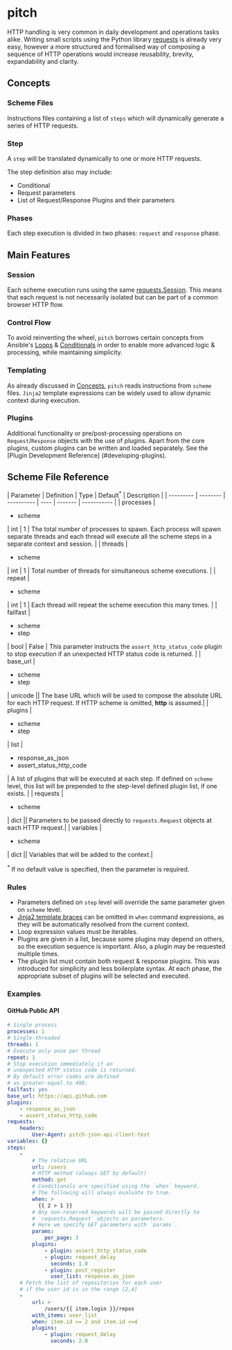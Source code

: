 # pitch

HTTP handling is very common in daily development and operations tasks alike. 
Writing small scripts using the Python library [requests](http://docs.python-requests.org/en/latest/) 
is already very easy, however a more structured and formalised way of composing a sequence of HTTP operations
would increase reusability, brevity, expandability and clarity.

## Concepts

### Scheme Files

Instructions files containing a list of `steps` which will dynamically generate
a series of HTTP requests.

### Step

A `step` will be translated dynamically to one or more HTTP requests. 

The step definition also may include:

- Conditional
- Request parameters
- List of Request/Response Plugins and their parameters

### Phases

Each step execution is divided in two phases: `request` and `response` phase.

## Main Features

### Session

Each scheme execution runs using the same
[requests.Session](http://docs.python-requests.org/en/latest/user/advanced/#session-objects).
This means that each request is not necessarily isolated but can be part of
a common browser HTTP flow.

### Control Flow

To avoid reinventing the wheel, `pitch` borrows certain concepts from
Ansible's
[Loops](http://docs.ansible.com/ansible/playbooks_loops.html) & 
[Conditionals](http://docs.ansible.com/ansible/playbooks_conditionals.html)
in order to enable more advanced logic & processing, while maintaining
simplicity.

### Templating

As already discussed in [Concepts](#concepts), `pitch` reads instructions from
`scheme` files. `Jinja2` template expressions can be widely used to allow
dynamic context during execution.

### Plugins

Additional functionality or pre/post-processing operations on
`Request`/`Response` objects with the use of plugins. Apart from the core
plugins, custom plugins can be written and loaded separately. See the
[Plugin Development Reference]
(#developing-plugins).

## Scheme File Reference

| Parameter | Definition | Type | Default<sup>*</sup> | Description |
| --------- | -------- | ---------- | ---- | ------- | ----------- |
| processes | <ul><li>scheme</li></ul> | int | 1 | The total number of processes to spawn. Each process will spawn separate threads and each thread will execute all the scheme steps in a separate context and session. |
| threads | <ul><li>scheme</li></ul> | int | 1 | Total number of threads for simultaneous scheme executions. |
| repeat | <ul><li>scheme</li></ul> | int | 1 | Each thread will repeat the scheme execution this many times. |
| failfast | <ul><li>scheme</li><li>step</li></ul> | bool | False | This parameter instructs the `assert_http_status_code` plugin to stop execution if an unexpected HTTP status code is returned. |
| base_url | <ul><li>scheme</li><li>step</li></ul> | unicode || The base URL which will be used to compose the absolute URL for each HTTP request. If HTTP scheme is omitted, **http** is assumed.|
| plugins | <ul><li>scheme</li><li>step</li></ul> | list | <ul><li>response_as_json</li><li>assert_status_http_code</li></ul> | A list of  plugins that will be executed at each step. If defined on `scheme` level, this list will be prepended to the step-level defined plugin list, if one exists. |
| requests | <ul><li>scheme</li></ul> | dict || Parameters to be passed directly to `requests.Request` objects at each HTTP request.|
| variables | <ul><li>scheme</li></ul> | dict || Variables that will be added to the context.|

<sup>*</sup> If no default value is specified, then the parameter is required.

### Rules

- Parameters defined on `step` level will override the same parameter given
  on `scheme` level.
- [Jinja2 template braces](http://jinja.pocoo.org/docs/dev/templates/#variables)
can be omitted in `when` command expressions, as they
will be automatically resolved from the current context.
- Loop expression values must be iterables.
- Plugins are given in a list, because some plugins may depend on others, so the execution sequence is important. Also, a plugin may be requested multiple times.
- The plugin list must contain both request & response plugins. This was introduced for simplicity and less boilerplate syntax. At each phase, the appropriate subset of plugins will be selected and executed.


### Examples

#### GitHub Public API

```yaml
# Single process
processes: 1
# Single-threaded
threads: 1
# Execute only once per thread
repeat: 1
# Stop execution immediately if an 
# unexpected HTTP status code is returned.
# By default error codes are defined 
# as greater-equal to 400.
failfast: yes
base_url: https://api.github.com
plugins:
    - response_as_json
    - assert_status_http_code
requests:
    headers:
        User-Agent: pitch-json-api-client-test
variables: {}
steps:
    -
		# The relative URL
        url: /users
		# HTTP method (always GET by default)
        method: get
		# Conditionals are specified using the `when` keyword.
		# The following will always evaluate to true.
        when: >
          {{ 2 > 1 }}
        # Any non-reserved keywords will be passed directly to
		# `requests.Request` objects as parameters.
        # Here we specify GET parameters with `params`.
        params:
            per_page: 3
        plugins:
            - plugin: assert_http_status_code
            - plugin: request_delay
              seconds: 1.0
            - plugin: post_register
              user_list: response.as_json
    # Fetch the list of repositories for each user
	# if the user id is in the range [2,4]
	-
        url: >
            /users/{{ item.login }}/repos
        with_items: user_list
        when: item.id >= 2 and item.id <=4
        plugins:
            - plugin: request_delay
              seconds: 2.0
```

